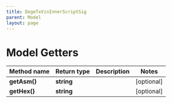 ```yaml
---
title: DogeTxVinInnerScriptSig
parent: Model
layout: page
---
```


# Model Getters

Method name | Return type | Description | Notes
------------ | ------------- | ------------- | -------------
**getAsm()** | **string** |  | [optional]
**getHex()** | **string** |  | [optional]


